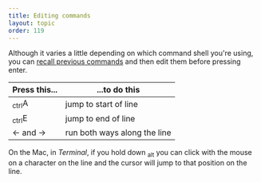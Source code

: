 ```yaml
---
title: Editing commands
layout: topic
order: 119
---
```


Although it varies a little depending on which command shell you're using, you
can [recall previous commands]({{site.baseurl}}/command-line/previous-command)
and then edit them before pressing enter.

| Press this... | ...to do this                  |
|---------------|--------------------------------|
| <span class="key"><sub>ctrl</sub></span><span class="key">A</span> | jump to start of line |
| <span class="key"><sub>ctrl</sub></span><span class="key">E</span>| jump to end of line    |
| <span class="key">←</span> and <span class="key">→</span> | run both ways along the line   |

On the Mac, in _Terminal_, if you hold down <span
class="key"><sub>alt</sub></span> you can click with the mouse on a character on
the line and the cursor will jump to that position on the line.

